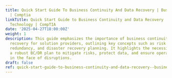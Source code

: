 ```yaml
---
title: Quick Start Guide To Business Continuity And Data Recovery | Business Of Technology
  | Comptia
linkTitle: Quick Start Guide to Business Continuity and Data Recovery | Business of
  Technology | CompTIA
date: '2025-04-27T18:00:00Z'
weight: 1
description: This guide emphasizes the importance of business continuity and data
  recovery for solution providers, outlining key concepts such as risk assessment,
  redundancy, and disaster recovery planning. It highlights the necessity of having
  a robust BC/DR plan to mitigate risks, protect data, and ensure operational resilience
  in the face of disruptions.
draft: false
ref: quick-start-guide-to-business-continuity-and-data-recovery--business-of-technology--comptia
---
```


